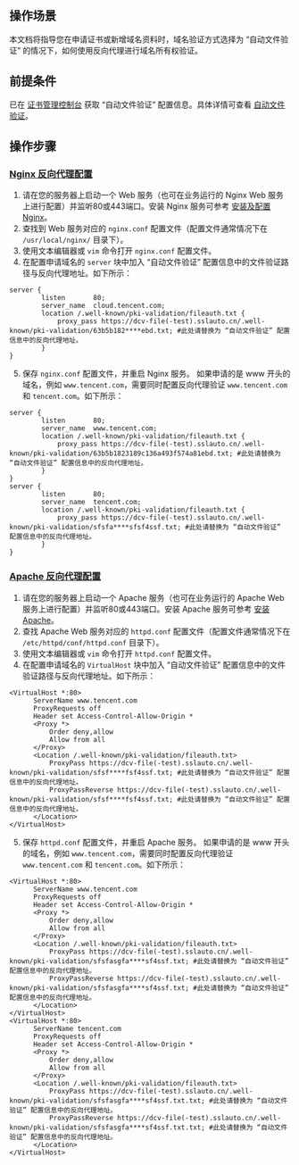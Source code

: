 ## 操作场景
本文档将指导您在申请证书或新增域名资料时，域名验证方式选择为 “自动文件验证” 的情况下，如何使用反向代理进行域名所有权验证。

## 前提条件
已在 [证书管理控制台](https://console.cloud.tencent.com/certoverview) 获取 “自动文件验证” 配置信息。具体详情可查看 [自动文件验证](https://cloud.tencent.com/document/product/400/4142#FileVerificationToF)。


## 操作步骤
### [Nginx 反向代理配置](id:nginx)
1. 请在您的服务器上启动一个 Web 服务（也可在业务运行的 Nginx Web 服务上进行配置）并监听80或443端口。安装 Nginx 服务可参考 [安装及配置 Nginx](https://cloud.tencent.com/document/product/213/49304#.E6.AD.A5.E9.AA.A42.EF.BC.9A.E5.AE.89.E8.A3.85.E5.8F.8A.E9.85.8D.E7.BD.AE-nginx)。
2. 查找到 Web 服务对应的 `nginx.conf` 配置文件（配置文件通常情况下在 `/usr/local/nginx/` 目录下）。
3. 使用文本编辑器或 `vim` 命令打开 `nginx.conf` 配置文件。
4. 在配置申请域名的 `server` 块中加入 “自动文件验证” 配置信息中的文件验证路径与反向代理地址。如下所示：
```
server {
        listen       80;
        server_name  cloud.tencent.com;
        location /.well-known/pki-validation/fileauth.txt { 
            proxy_pass https://dcv-file(-test).sslauto.cn/.well-known/pki-validation/63b5b182****ebd.txt; #此处请替换为 “自动文件验证” 配置信息中的反向代理地址。
        }
}
```
5. 保存 `nginx.conf` 配置文件，并重启 Nginx 服务。
如果申请的是 www 开头的域名，例如 `www.tencent.com`，需要同时配置反向代理验证 `www.tencent.com` 和 `tencent.com`。如下所示：
```
server {
        listen       80;
        server_name  www.tencent.com;
        location /.well-known/pki-validation/fileauth.txt {
            proxy_pass https://dcv-file(-test).sslauto.cn/.well-known/pki-validation/63b5b1823189c136a493f574a81ebd.txt; #此处请替换为 “自动文件验证” 配置信息中的反向代理地址。
        }
}
server {
        listen       80;
        server_name  tencent.com;
        location /.well-known/pki-validation/fileauth.txt {
            proxy_pass https://dcv-file(-test).sslauto.cn/.well-known/pki-validation/sfsfa****sfsf4ssf.txt; #此处请替换为 “自动文件验证” 配置信息中的反向代理地址。
        }
}
```

### [Apache 反向代理配置](id:apache)
1. 请在您的服务器上启动一个 Apache 服务（也可在业务运行的 Apache Web 服务上进行配置）并监听80或443端口。安装 Apache 服务可参考 [安装 Apache](https://cloud.tencent.com/document/product/213/38402#.E6.AD.A5.E9.AA.A42.EF.BC.9A.E5.AE.89.E8.A3.85-apache)。
2. 查找 Apache Web 服务对应的 `httpd.conf` 配置文件（配置文件通常情况下在 `/etc/httpd/conf/httpd.conf` 目录下）。
3. 使用文本编辑器或 `vim` 命令打开 `httpd.conf` 配置文件。
4. 在配置申请域名的 `VirtualHost` 块中加入 “自动文件验证” 配置信息中的文件验证路径与反向代理地址。如下所示：
```
<VirtualHost *:80>
      ServerName www.tencent.com
      ProxyRequests off  
      Header set Access-Control-Allow-Origin *
      <Proxy *>
          Order deny,allow
          Allow from all
      </Proxy>
      <Location /.well-known/pki-validation/fileauth.txt>
          ProxyPass https://dcv-file(-test).sslauto.cn/.well-known/pki-validation/sfsf****fsf4ssf.txt; #此处请替换为 “自动文件验证” 配置信息中的反向代理地址。
          ProxyPassReverse https://dcv-file(-test).sslauto.cn/.well-known/pki-validation/sfsf****fsf4ssf.txt; #此处请替换为 “自动文件验证” 配置信息中的反向代理地址。
      </Location>
</VirtualHost>
```
5. 保存 `httpd.conf` 配置文件，并重启 Apache 服务。
如果申请的是 www 开头的域名，例如 `www.tencent.com`，需要同时配置反向代理验证 `www.tencent.com` 和 `tencent.com`。如下所示：
```
<VirtualHost *:80>
      ServerName www.tencent.com
      ProxyRequests off  
      Header set Access-Control-Allow-Origin *
      <Proxy *>
          Order deny,allow
          Allow from all
      </Proxy>
      <Location /.well-known/pki-validation/fileauth.txt>
          ProxyPass https://dcv-file(-test).sslauto.cn/.well-known/pki-validation/sfsfasgfa****sf4ssf.txt; #此处请替换为 “自动文件验证” 配置信息中的反向代理地址。
          ProxyPassReverse https://dcv-file(-test).sslauto.cn/.well-known/pki-validation/sfsfasgfa****sf4ssf.txt; #此处请替换为 “自动文件验证” 配置信息中的反向代理地址。
      </Location>
</VirtualHost>
<VirtualHost *:80>
      ServerName tencent.com
      ProxyRequests off  
      Header set Access-Control-Allow-Origin *
      <Proxy *>
          Order deny,allow
          Allow from all
      </Proxy>
      <Location /.well-known/pki-validation/fileauth.txt>
          ProxyPass https://dcv-file(-test).sslauto.cn/.well-known/pki-validation/sfsfasgfa****sf4ssf.txt.txt; #此处请替换为 “自动文件验证” 配置信息中的反向代理地址。
          ProxyPassReverse https://dcv-file(-test).sslauto.cn/.well-known/pki-validation/sfsfasgfa****sf4ssf.txt.txt; #此处请替换为 “自动文件验证” 配置信息中的反向代理地址。
      </Location>
</VirtualHost>
```

